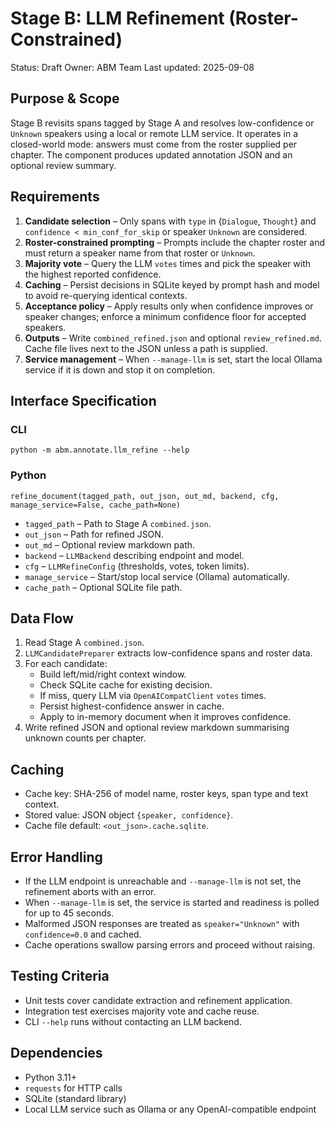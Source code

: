 # Stage B: LLM Refinement (Roster-Constrained)

Status: Draft
Owner: ABM Team
Last updated: 2025-09-08

## Purpose & Scope

Stage B revisits spans tagged by Stage A and resolves low-confidence or
`Unknown` speakers using a local or remote LLM service. It operates in a
closed-world mode: answers must come from the roster supplied per
chapter. The component produces updated annotation JSON and an optional
review summary.

## Requirements

1. **Candidate selection** – Only spans with `type` in {`Dialogue`,
   `Thought`} and `confidence < min_conf_for_skip` or speaker
   `Unknown` are considered.
2. **Roster-constrained prompting** – Prompts include the chapter
   roster and must return a speaker name from that roster or
   `Unknown`.
3. **Majority vote** – Query the LLM `votes` times and pick the speaker
   with the highest reported confidence.
4. **Caching** – Persist decisions in SQLite keyed by prompt hash and
   model to avoid re-querying identical contexts.
5. **Acceptance policy** – Apply results only when confidence improves
   or speaker changes; enforce a minimum confidence floor for accepted
   speakers.
6. **Outputs** – Write `combined_refined.json` and optional
   `review_refined.md`. Cache file lives next to the JSON unless a
   path is supplied.
7. **Service management** – When `--manage-llm` is set, start the local
   Ollama service if it is down and stop it on completion.

## Interface Specification

### CLI

`python -m abm.annotate.llm_refine --help`

### Python

`refine_document(tagged_path, out_json, out_md, backend, cfg,
manage_service=False, cache_path=None)`

- `tagged_path` – Path to Stage A `combined.json`.
- `out_json` – Path for refined JSON.
- `out_md` – Optional review markdown path.
- `backend` – `LLMBackend` describing endpoint and model.
- `cfg` – `LLMRefineConfig` (thresholds, votes, token limits).
- `manage_service` – Start/stop local service (Ollama) automatically.
- `cache_path` – Optional SQLite file path.

## Data Flow

1. Read Stage A `combined.json`.
2. `LLMCandidatePreparer` extracts low-confidence spans and roster data.
3. For each candidate:
   - Build left/mid/right context window.
   - Check SQLite cache for existing decision.
   - If miss, query LLM via `OpenAICompatClient` `votes` times.
   - Persist highest-confidence answer in cache.
   - Apply to in-memory document when it improves confidence.
4. Write refined JSON and optional review markdown summarising unknown
   counts per chapter.

## Caching

- Cache key: SHA-256 of model name, roster keys, span type and
  text context.
- Stored value: JSON object `{speaker, confidence}`.
- Cache file default: `<out_json>.cache.sqlite`.

## Error Handling

- If the LLM endpoint is unreachable and `--manage-llm` is not set,
  the refinement aborts with an error.
- When `--manage-llm` is set, the service is started and readiness is
  polled for up to 45 seconds.
- Malformed JSON responses are treated as `speaker="Unknown"` with
  `confidence=0.0` and cached.
- Cache operations swallow parsing errors and proceed without raising.

## Testing Criteria

- Unit tests cover candidate extraction and refinement application.
- Integration test exercises majority vote and cache reuse.
- CLI `--help` runs without contacting an LLM backend.

## Dependencies

- Python 3.11+
- `requests` for HTTP calls
- SQLite (standard library)
- Local LLM service such as Ollama or any OpenAI-compatible endpoint

